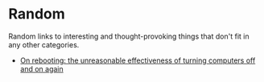 # Random
Random links to interesting and thought-provoking things that don't fit in any other categories.

- [On rebooting: the unreasonable effectiveness of turning computers off and on again](https://keunwoo.com/notes/rebooting)
